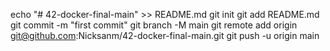 echo "# 42-docker-final-main" >> README.md
git init
git add README.md
git commit -m "first commit"
git branch -M main
git remote add origin git@github.com:Nicksanm/42-docker-final-main.git
git push -u origin main